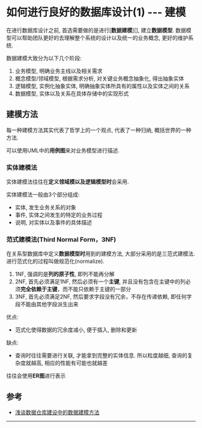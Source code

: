# 如何进行良好的数据库设计(1) --- 建模

在进行数据库设计之前, 首选需要做的是进行[**数据建模**][], 建立**数据模型**.
数据模型可以帮助团队更好的去理解整个系统的设计以及统一的业务概念, 更好的维护系统.

数据建模大致分为以下几个阶段:
1. 业务模型, 明确业务主线以及相关需求
2. 概念模型/领域模型, 根据需求分析, 对关键业务概念抽象化, 得出抽象实体
3. 逻辑模型, 实例化抽象实体, 明确抽象实体所具有的属性以及实体之间的关系
4. 数据模型, 实体以及关系在具体存储中的实现形式

## 建模方法

每一种建模方法其实代表了哲学上的一个观点, 代表了一种归纳, 概括世界的一种方法.

可以使用UML中的**用例图**来对业务模型进行描述.

### 实体建模法

实体建模法往往在**定义领域模以及逻辑模型时**会采用.

实体建模法一般由3个部分组成:
- 实体, 发生业务关系的对象
- 事件, 实体之间发生的特定的业务过程
- 说明, 对实体以及事件的具体描述


### 范式建模法(Third Normal Form，3NF)

在关系型数据库中定义**数据模型时**用到的建模方法, 大部分采用的是三范式建模法.
进行范式化的过程叫做规范化(normalize).

1. 1NF, 强调的是**列的原子性**, 即列不能再分解
2. 2NF, 首先必须满足1NF, 然后必须有一个**主键**, 
并且没有包含在主键中的列必须**完全依赖于主键**，而不能只依赖于主键的一部分
3. 3NF, 首先必须满足2NF, 然后要求字段没有冗余，不存在传递依赖, 即任何字段不能由其他字段派生出来

优点:
- 范式化使得数据的冗余度减小, 便于插入, 删除和更新

缺点:
- 查询时往往需要进行关联, 才能拿到完整的实体信息. 所以粒度越细, 查询的复杂度就越高, 相应的性能有可能也就越差

往往会使用**ER图**进行表示

## 参考

- [浅谈数据仓库建设中的数据建模方法](https://www.ibm.com/developerworks/cn/data/library/techarticles/dm-0803zhousb/index.html)

---
[数据建模]: https://baike.baidu.com/item/%E6%95%B0%E6%8D%AE%E5%BB%BA%E6%A8%A1